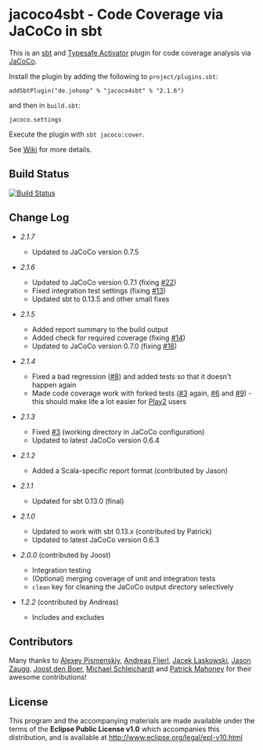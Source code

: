 # jacoco4sbt - Code Coverage via JaCoCo in sbt

This is an [sbt](http://scala-sbt.org/) and [Typesafe Activator](https://typesafe.com/activator) plugin for code coverage analysis via [JaCoCo](http://www.eclemma.org/jacoco/).

Install the plugin by adding the following to `project/plugins.sbt`:

    addSbtPlugin("de.johoop" % "jacoco4sbt" % "2.1.6")

and then in `build.sbt`:

    jacoco.settings

Execute the plugin with `sbt jacoco:cover`.

See [Wiki](https://github.com/sbt/jacoco4sbt/wiki) for more details.

## Build Status

[![Build Status](https://travis-ci.org/sbt/jacoco4sbt.svg?branch=master)](https://travis-ci.org/sbt/jacoco4sbt)

## Change Log
* *2.1.7*
    * Updated to JaCoCo version 0.7.5

* *2.1.6*
    * Updated to JaCoCo version 0.7.1 (fixing [#22](https://github.com/sbt/jacoco4sbt/issues/22))
    * Fixed integration test settings (fixing [#13](https://github.com/sbt/jacoco4sbt/issues/13))
    * Updated sbt to 0.13.5 and other small fixes

* *2.1.5*
    * Added report summary to the build output
    * Added check for required coverage (fixing [#14](https://github.com/sbt/jacoco4sbt/issues/14))
    * Updated to JaCoCo version 0.7.0 (fixing [#18](https://github.com/sbt/jacoco4sbt/issues/18))

* *2.1.4*
    * Fixed a bad regression ([#8](https://github.com/sbt/jacoco4sbt/issues/8)) and added tests so that it doesn't happen again
    * Made code coverage work with forked tests ([#3](https://github.com/sbt/jacoco4sbt/issues/3) again,
      [#6](https://github.com/sbt/jacoco4sbt/issues/6) and
      [#9](https://github.com/sbt/jacoco4sbt/issues/9)) - this should make life
      a lot easier for [Play2](http://playframework.com) users

* *2.1.3*
    * Fixed [#3](https://github.com/sbt/jacoco4sbt/issues/3) (working directory in JaCoCo configuration)
    * Updated to latest JaCoCo version 0.6.4

* *2.1.2*
    * Added a Scala-specific report format (contributed by Jason)

* *2.1.1*

    * Updated for sbt 0.13.0 (final)

* *2.1.0*

    * Updated to work with sbt 0.13.x (contributed by Patrick)
    * Updated to latest JaCoCo version 0.6.3

* *2.0.0* (contributed by Joost)

    * Integration testing
    * (Optional) merging coverage of unit and integration tests
    * `clean` key for cleaning the JaCoCo output directory selectively

* *1.2.2* (contributed by Andreas)

    * Includes and excludes

## Contributors

Many thanks to
[Alexey Pismenskiy](https://github.com/apismensky),
[Andreas Flierl](https://bitbucket.org/asflierl),
[Jacek Laskowski](https://github.com/jaceklaskowski),
[Jason Zaugg](https://github.com/retronym),
[Joost den Boer](https://bitbucket.org/diversit),
[Michael Schleichardt](https://github.com/schleichardt) and
[Patrick Mahoney](https://bitbucket.org/paddymahoney) for their awesome contributions!

## License

This program and the accompanying materials are made available under the terms of the **Eclipse Public License v1.0** which accompanies this distribution, and is available at http://www.eclipse.org/legal/epl-v10.html
